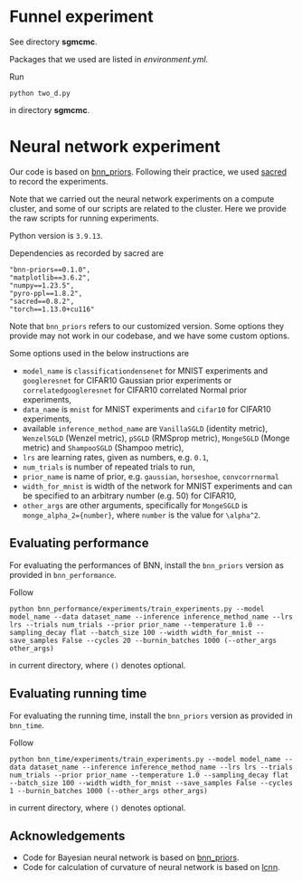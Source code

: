 # Funnel experiment

See directory **sgmcmc**.

Packages that we used are listed in *environment.yml*.

Run 

```
python two_d.py
```

in directory **sgmcmc**.

# Neural network experiment

Our code is based on [bnn_priors](https://github.com/ratschlab/bnn_priors). Following their practice, we used [sacred](https://github.com/IDSIA/sacred) to record the experiments.

Note that we carried out the neural network experiments on a compute cluster, and some of our scripts are related to the cluster. Here we provide the raw scripts for running experiments.

Python version is `3.9.13`.

Dependencies as recorded by sacred are

```
"bnn-priors==0.1.0",
"matplotlib==3.6.2",
"numpy==1.23.5",
"pyro-ppl==1.8.2",
"sacred==0.8.2",
"torch==1.13.0+cu116"
```

Note that `bnn_priors` refers to our customized version. Some options they provide may not work in our codebase, and we have some custom options.

Some options used in the below instructions are

* `model_name` is `classificationdensenet` for MNIST experiments and `googleresnet` for CIFAR10 Gaussian prior experiments or `correlatedgoogleresnet` for CIFAR10 correlated  Normal prior experiments,
* `data_name` is `mnist` for MNIST experiments and `cifar10` for CIFAR10 experiments,
* available `inference_method_name` are `VanillaSGLD` (identity metric), `WenzelSGLD` (Wenzel metric), `pSGLD` (RMSprop metric), `MongeSGLD` (Monge metric) and `ShampooSGLD` (Shampoo metric),
* `lrs` are learning rates, given as numbers, e.g. `0.1`,
* `num_trials` is number of repeated trials to run,
* `prior_name` is name of prior, e.g. `gaussian`, `horseshoe`, `convcorrnormal`
* `width_for_mnist` is width of the network for MNIST experiments and can be specified to an arbitrary number (e.g. 50) for CIFAR10,
* `other_args` are other arguments, specifically for `MongeSGLD` is `monge_alpha_2={number}`, where `number` is the value for ``\alpha^2``.

## Evaluating performance

For evaluating the performances of BNN, install the `bnn_priors` version as provided in `bnn_performance`.

Follow

```
python bnn_performance/experiments/train_experiments.py --model model_name --data dataset_name --inference inference_method_name --lrs lrs --trials num_trials --prior prior_name --temperature 1.0 --sampling_decay flat --batch_size 100 --width width_for_mnist --save_samples False --cycles 20 --burnin_batches 1000 (--other_args other_args)
```

in current directory, where `()` denotes optional.

## Evaluating running time

For evaluating the running time, install the `bnn_priors` version as provided in `bnn_time`.

Follow

```
python bnn_time/experiments/train_experiments.py --model model_name --data dataset_name --inference inference_method_name --lrs lrs --trials num_trials --prior prior_name --temperature 1.0 --sampling_decay flat --batch_size 100 --width width_for_mnist --save_samples False --cycles 1 --burnin_batches 1000 (--other_args other_args)
```

in current directory, where `()` denotes optional.

## Acknowledgements

* Code for Bayesian neural network is based on [bnn_priors](https://github.com/ratschlab/bnn_priors).
* Code for calculation of curvature of neural network is based on [lcnn](https://github.com/kylematoba/lcnn).
